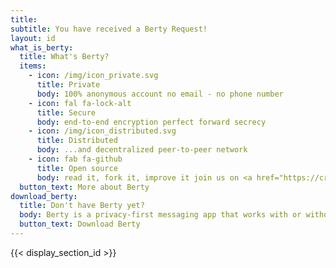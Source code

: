 ```yaml
---
title:
subtitle: You have received a Berty Request!
layout: id
what_is_berty:
  title: What's Berty?
  items:
    - icon: /img/icon_private.svg 
      title: Private
      body: 100% anonymous account no email - no phone number
    - icon: fal fa-lock-alt
      title: Secure
      body: end-to-end encryption perfect forward secrecy
    - icon: /img/icon_distributed.svg
      title: Distributed
      body: ...and decentralized peer-to-peer network
    - icon: fab fa-github
      title: Open source
      body: read it, fork it, improve it join us on <a href="https://crpt.fyi/berty-discord" target="_blank" rel="noopener" aria-label="Discord">Discord</a>
  button_text: More about Berty
download_berty:
  title: Don't have Berty yet?
  body: Berty is a privacy-first messaging app that works with or without internet access cellular data or trust in the network
  button_text: Download Berty
---
```


{{< display_section_id >}}

